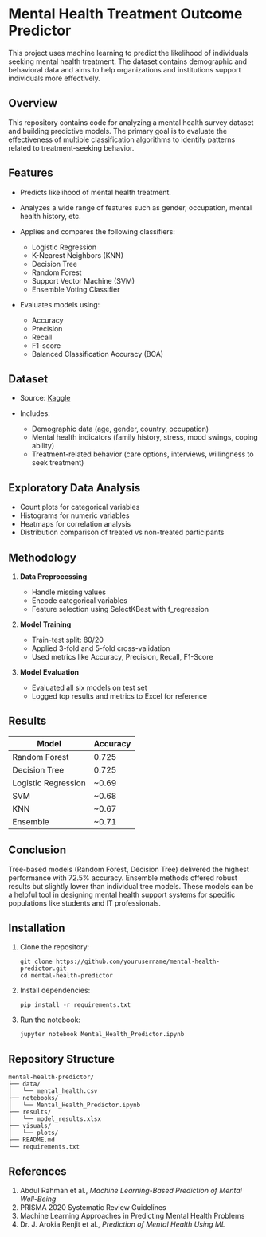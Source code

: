 # Mental Health Treatment Outcome Predictor

This project uses machine learning to predict the likelihood of individuals seeking mental health treatment. The dataset contains demographic and behavioral data and aims to help organizations and institutions support individuals more effectively.

## Overview

This repository contains code for analyzing a mental health survey dataset and building predictive models. The primary goal is to evaluate the effectiveness of multiple classification algorithms to identify patterns related to treatment-seeking behavior.

## Features

* Predicts likelihood of mental health treatment.
* Analyzes a wide range of features such as gender, occupation, mental health history, etc.
* Applies and compares the following classifiers:

  * Logistic Regression
  * K-Nearest Neighbors (KNN)
  * Decision Tree
  * Random Forest
  * Support Vector Machine (SVM)
  * Ensemble Voting Classifier
* Evaluates models using:

  * Accuracy
  * Precision
  * Recall
  * F1-score
  * Balanced Classification Accuracy (BCA)

## Dataset

* Source: [Kaggle](https://www.kaggle.com/)
* Includes:

  * Demographic data (age, gender, country, occupation)
  * Mental health indicators (family history, stress, mood swings, coping ability)
  * Treatment-related behavior (care options, interviews, willingness to seek treatment)

## Exploratory Data Analysis

* Count plots for categorical variables
* Histograms for numeric variables
* Heatmaps for correlation analysis
* Distribution comparison of treated vs non-treated participants

## Methodology

1. **Data Preprocessing**

   * Handle missing values
   * Encode categorical variables
   * Feature selection using SelectKBest with f\_regression

2. **Model Training**

   * Train-test split: 80/20
   * Applied 3-fold and 5-fold cross-validation
   * Used metrics like Accuracy, Precision, Recall, F1-Score

3. **Model Evaluation**

   * Evaluated all six models on test set
   * Logged top results and metrics to Excel for reference

## Results

| Model               | Accuracy |
| ------------------- | -------- |
| Random Forest       | 0.725    |
| Decision Tree       | 0.725    |
| Logistic Regression | \~0.69   |
| SVM                 | \~0.68   |
| KNN                 | \~0.67   |
| Ensemble            | \~0.71   |

## Conclusion

Tree-based models (Random Forest, Decision Tree) delivered the highest performance with 72.5% accuracy. Ensemble methods offered robust results but slightly lower than individual tree models. These models can be a helpful tool in designing mental health support systems for specific populations like students and IT professionals.

## Installation

1. Clone the repository:

   ```
   git clone https://github.com/yourusername/mental-health-predictor.git
   cd mental-health-predictor
   ```

2. Install dependencies:

   ```
   pip install -r requirements.txt
   ```

3. Run the notebook:

   ```
   jupyter notebook Mental_Health_Predictor.ipynb
   ```

## Repository Structure

```
mental-health-predictor/
├── data/
│   └── mental_health.csv
├── notebooks/
│   └── Mental_Health_Predictor.ipynb
├── results/
│   └── model_results.xlsx
├── visuals/
│   └── plots/
├── README.md
└── requirements.txt
```

## References

1. Abdul Rahman et al., *Machine Learning-Based Prediction of Mental Well-Being*
2. PRISMA 2020 Systematic Review Guidelines
3. Machine Learning Approaches in Predicting Mental Health Problems
4. Dr. J. Arokia Renjit et al., *Prediction of Mental Health Using ML*


